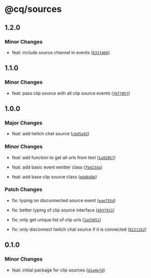 # @cq/sources

## 1.2.0

### Minor Changes

- feat: include source channel in events ([`b31f466`](https://github.com/jordanshatford/clip-queue/commit/b31f46621bd34ea859bc9e057e36b95716530aa0))

## 1.1.0

### Minor Changes

- feat: pass clip source with all clip source events ([`7bf7857`](https://github.com/jordanshatford/clip-queue/commit/7bf78574b19f5fb0b2e1f70367b89a865a9eb97c))

## 1.0.0

### Major Changes

- feat: add twitch chat source ([`cbd5a92`](https://github.com/jordanshatford/clip-queue/commit/cbd5a922c5e29f06f2c9cdcc512975ff39dd31b4))

### Minor Changes

- feat: add function to get all urls from text ([`1a92057`](https://github.com/jordanshatford/clip-queue/commit/1a920573cf96cb32542078ba0ad96684d21a63a8))

- feat: add basic event emitter class ([`7bd23da`](https://github.com/jordanshatford/clip-queue/commit/7bd23da6e1f7fd79318f3287609637027bd91588))

- feat: add base clip source class ([`e6d6d9e`](https://github.com/jordanshatford/clip-queue/commit/e6d6d9e9a991b7fc49ef581ec71f50ccae28ad21))

### Patch Changes

- fix: typing on disconnected source event ([`eae755d`](https://github.com/jordanshatford/clip-queue/commit/eae755d581a03621089bee7f4be3d1d2e7ad5a71))

- fix: better typing of clip source interface ([`4937911`](https://github.com/jordanshatford/clip-queue/commit/4937911fb66a0ddbcf7b4698457099a50e8ed500))

- fix: only get unique list of clip urls ([`1ad3051`](https://github.com/jordanshatford/clip-queue/commit/1ad30518f1cd6ef3770694d53eb0561e7bca54fe))

- fix: only disconnect twitch chat source if it is connected ([`81211b2`](https://github.com/jordanshatford/clip-queue/commit/81211b2a6d9d07b5e6f9ff3f3ed3d2ce67569d95))

## 0.1.0

### Minor Changes

- feat: initial package for clip sources ([`d1a4e7d`](https://github.com/jordanshatford/clip-queue/commit/d1a4e7df609f8a77ed53b2cf774edefb5c659550))
